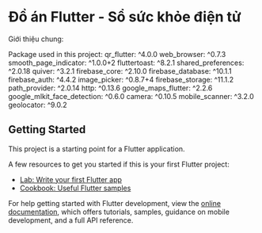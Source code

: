 # Đồ án Flutter - Sổ sức khỏe điện tử

Giới thiệu chung: 

Package used in this project: 
  qr_flutter: ^4.0.0
  web_browser: ^0.7.3
  smooth_page_indicator: ^1.0.0+2
  fluttertoast: ^8.2.1
  shared_preferences: ^2.0.18
  quiver: ^3.2.1
  firebase_core: ^2.10.0
  firebase_database: ^10.1.1
  firebase_auth: ^4.4.2
  image_picker: ^0.8.7+4
  firebase_storage: ^11.1.2
  path_provider: ^2.0.14
  http: ^0.13.6
  google_maps_flutter: ^2.2.6
  google_mlkit_face_detection: ^0.6.0
  camera: ^0.10.5
  mobile_scanner: ^3.2.0
  geolocator: ^9.0.2

## Getting Started

This project is a starting point for a Flutter application.

A few resources to get you started if this is your first Flutter project:

- [Lab: Write your first Flutter app](https://docs.flutter.dev/get-started/codelab)
- [Cookbook: Useful Flutter samples](https://docs.flutter.dev/cookbook)

For help getting started with Flutter development, view the
[online documentation](https://docs.flutter.dev/), which offers tutorials,
samples, guidance on mobile development, and a full API reference.
